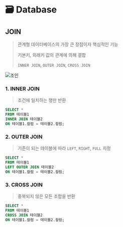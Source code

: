 # 🗃 Database

## JOIN
> 관계형 데이터베이스의 가장 큰 장점이자 핵심적인 기능
>
> 기본키, 외래키 값의 관계에 의해 결합
>
> `INNER JOIN`, `OUTER JOIN`, `CROSS JOIN`

![조인](https://eufacoprogramas.com/wp-content/uploads/2011/05/SQL-Joins-1024x819.jpg)

### 1. INNER JOIN
> 조건에 일치하는 행만 반환
>

```sql
SELECT *
FROM 테이블1 
INNER JOIN 테이블2
ON 테이블1.컬럼 = 테이블2.컬럼;
```

### 2. OUTER JOIN
> 기준이 되는 테이블에 따라 `LEFT`, `RIGHT`, `FULL` 지정

```sql
SELECT *
FROM 테이블1 
LEFT OUTER JOIN 테이블2
ON 테이블1.컬럼 = 테이블2.컬럼;
```

### 3. CROSS JOIN
> 중복되지 않은 모든 조합을 반환
>

```sql
SELECT *
FROM 테이블1 
CROSS JOIN 테이블2
ON 테이블1.컬럼 = 테이블2.컬럼;
```
